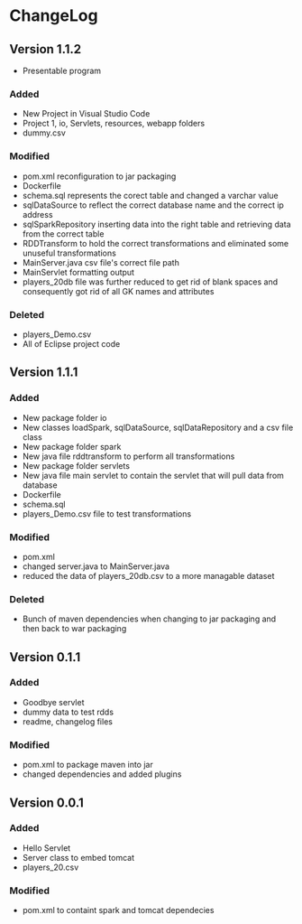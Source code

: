 # ChangeLog

## Version 1.1.2
- Presentable program
### Added
- New Project in Visual Studio Code
- Project 1, io, Servlets, resources, webapp folders
- dummy.csv

### Modified
- pom.xml reconfiguration to jar packaging
- Dockerfile
- schema.sql represents the corect table and changed a varchar value
- sqlDataSource to reflect the correct database name and the correct ip address
- sqlSparkRepository inserting data into the right table and retrieving data from the correct table
- RDDTransform to hold the correct transformations and eliminated some unuseful transformations
- MainServer.java csv file's correct file path
- MainServlet formatting output
- players_20db file was further reduced to get rid of blank spaces and consequently got rid of all GK names and attributes

### Deleted
- players_Demo.csv
- All of Eclipse project code

## Version 1.1.1
### Added
- New package folder io
- New classes loadSpark, sqlDataSource, sqlDataRepository and a csv file class
- New package folder spark
- New java file rddtransform to perform all transformations
- New package folder servlets
- New java file main servlet to contain the servlet that will pull data from database
- Dockerfile
- schema.sql
- players_Demo.csv file to test transformations

### Modified
- pom.xml
- changed server.java to MainServer.java
- reduced the data of players_20db.csv to a more managable dataset
### Deleted
- Bunch of maven dependencies when changing to jar packaging and then back to war packaging

## Version 0.1.1
### Added
- Goodbye servlet
- dummy data to test rdds
- readme, changelog files

### Modified
- pom.xml to package maven into jar
- changed dependencies and added plugins

## Version 0.0.1
### Added
- Hello Servlet
- Server class to embed tomcat
- players_20.csv

### Modified
- pom.xml to containt spark and tomcat dependecies
